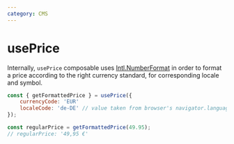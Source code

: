 ```yaml
---
category: CMS
---
```


# usePrice

Internally, `usePrice` composable uses [Intl.NumberFormat](https://developer.mozilla.org/en-US/docs/Web/JavaScript/Reference/Global_Objects/Intl/NumberFormat/NumberFormat) in order to format a price according to the right currency standard, for corresponding locale and symbol.

```js
const { getFormattedPrice } = usePrice({
    currencyCode: 'EUR'
    localeCode: 'de-DE' // value taken from browser's navigator.language variable if localeCode is not provided
});

const regularPrice = getFormattedPrice(49.95);
// regularPrice: '49,95 €'
```

<!-- PLACEHOLDER_DESCRIPTION -->
